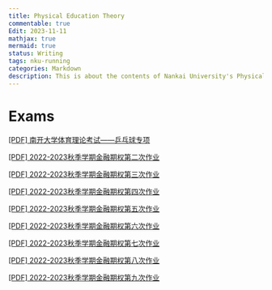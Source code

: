 ```yaml
---
title: Physical Education Theory
commentable: true
Edit: 2023-11-11
mathjax: true
mermaid: true
status: Writing
tags: nku-running
categories: Markdown
description: This is about the contents of Nankai University's Physical Education Theory Exam.
---
```


# Exams

<p><a href="https://ssskz.github.io/materials/体育理论考试/[乒乓球].xls" target="_blank">[PDF] 南开大学体育理论考试——乒乓球专项 </a></p>

<p><a href="https://ssskz.github.io/materials/金融期权/金融期权02.pdf" target="_blank">[PDF] 2022-2023秋季学期金融期权第二次作业 </a></p>

<p><a href="https://ssskz.github.io/materials/金融期权/金融期权03.pdf" target="_blank">[PDF] 2022-2023秋季学期金融期权第三次作业 </a></p>

<p><a href="https://ssskz.github.io/materials/金融期权/金融期权04.pdf" target="_blank">[PDF] 2022-2023秋季学期金融期权第四次作业 </a></p>

<p><a href="https://ssskz.github.io/materials/金融期权/金融期权05.pdf" target="_blank">[PDF] 2022-2023秋季学期金融期权第五次作业 </a></p>

<p><a href="https://ssskz.github.io/materials/金融期权/金融期权06.pdf" target="_blank">[PDF] 2022-2023秋季学期金融期权第六次作业 </a></p>

<p><a href="https://ssskz.github.io/materials/金融期权/金融期权07.pdf" target="_blank">[PDF] 2022-2023秋季学期金融期权第七次作业 </a></p>

<p><a href="https://ssskz.github.io/materials/金融期权/金融期权08.pdf" target="_blank">[PDF] 2022-2023秋季学期金融期权第八次作业 </a></p>

<p><a href="https://ssskz.github.io/materials/金融期权/金融期权09.pdf" target="_blank">[PDF] 2022-2023秋季学期金融期权第九次作业 </a></p>
